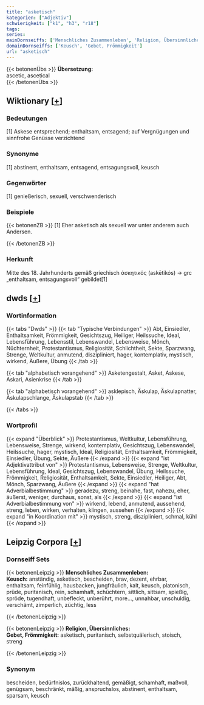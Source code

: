 ```yaml
---
title: "asketisch"
kategorien: ["Adjektiv"]
schwierigkeit: ["k1", "h3", "r18"]
tags:
series:
mainDornseiffs: ['Menschliches Zusammenleben', 'Religion, Übersinnliches']
domainDornseiffs: ['Keusch', 'Gebet, Frömmigkeit']
url: "asketisch"
---
```


{{< betonenÜbs >}}
**Übersetzung:**  
ascetic, ascetical  
{{< /betonenÜbs >}}

## Wiktionary [[+](https://de.wiktionary.org/wiki/asketisch)]

### Bedeutungen
[1] Askese entsprechend; enthaltsam, entsagend; auf Vergnügungen und sinnfrohe Genüsse verzichtend  

### Synonyme
[1] abstinent, enthaltsam, entsagend, entsagungsvoll, keusch  

### Gegenwörter
[1] genießerisch, sexuell, verschwenderisch  

### Beispiele
{{< betonenZB >}}
[1] Eher asketisch als sexuell war unter anderem auch Andersen.  

{{< /betonenZB >}}
### Herkunft
Mitte des 18. Jahrhunderts gemäß griechisch ἀσκητικός (askētikós) → grc „enthaltsam, entsagungsvoll“ gebildet[1]  



## dwds [[+](https://www.dwds.de/wb/asketisch)]

### Wortinformation
{{< tabs "Dwds" >}}
{{< tab "Typische Verbindungen" >}}
Abt, Einsiedler, Enthaltsamkeit, Frömmigkeit, Gesichtszug, Heiliger, Heilssuche, Ideal, Lebensführung, Lebensstil, Lebenswandel, Lebensweise, Mönch, Nüchternheit, Protestantismus, Religiosität, Schlichtheit, Sekte, Sparzwang, Strenge, Weltkultur, anmutend, diszipliniert, hager, kontemplativ, mystisch, wirkend, Äußere, Übung
{{< /tab >}}

{{< tab "alphabetisch vorangehend" >}}
Asketengestalt, Asket, Askese, Askari, Asienkrise
{{< /tab >}}

{{< tab "alphabetisch vorangehend" >}}
asklepisch, Äskulap, Äskulapnatter, Äskulapschlange, Äskulapstab
{{< /tab >}}

{{< /tabs >}}

### Wortprofil
{{< expand "Überblick" >}} Protestantismus, Weltkultur, Lebensführung, Lebensweise, Strenge, wirkend, kontemplativ, Gesichtszug, Lebenswandel, Heilssuche, hager, mystisch, Ideal, Religiosität, Enthaltsamkeit, Frömmigkeit, Einsiedler, Übung, Sekte, Äußere {{< /expand >}}
{{< expand "ist Adjektivattribut von" >}} Protestantismus, Lebensweise, Strenge, Weltkultur, Lebensführung, Ideal, Gesichtszug, Lebenswandel, Übung, Heilssuche, Frömmigkeit, Religiosität, Enthaltsamkeit, Sekte, Einsiedler, Heiliger, Abt, Mönch, Sparzwang, Äußere {{< /expand >}}
{{< expand "hat Adverbialbestimmung" >}} geradezu, streng, beinahe, fast, nahezu, eher, äußerst, weniger, durchaus, sonst, als {{< /expand >}}
{{< expand "ist Adverbialbestimmung von" >}} wirkend, lebend, anmutend, aussehend, streng, leben, wirken, verhalten, klingen, aussehen {{< /expand >}}
{{< expand "in Koordination mit" >}} mystisch, streng, diszipliniert, schmal, kühl {{< /expand >}}

## Leipzig Corpora [[+](https://corpora.uni-leipzig.de/en/res?word=asketisch&corpusId=deu_newscrawl-public_2018)]

### Dornseiff Sets
{{< betonenLeipzig >}}
**Menschliches Zusammenleben:**  
**Keusch:** anständig, asketisch, bescheiden, brav, dezent, ehrbar, enthaltsam, feinfühlig, hausbacken, jungfräulich, kalt, keusch, platonisch, prüde, puritanisch, rein, schamhaft, schüchtern, sittlich, sittsam, spießig, spröde, tugendhaft, unbefleckt, unberührt, more..., unnahbar, unschuldig, verschämt, zimperlich, züchtig, less  

{{< /betonenLeipzig >}}


{{< betonenLeipzig >}}
**Religion, Übersinnliches:**  
**Gebet, Frömmigkeit:** asketisch, puritanisch, selbstquälerisch, stoisch, streng  

{{< /betonenLeipzig >}}

### Synonym
bescheiden, bedürfnislos, zurückhaltend, gemäßigt, schamhaft, maßvoll, genügsam, beschränkt, mäßig, anspruchslos, abstinent, enthaltsam, sparsam, keusch

